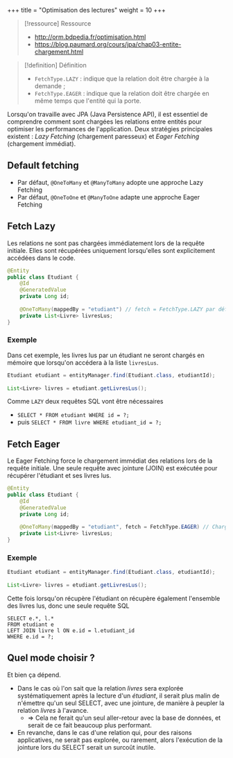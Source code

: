 +++
title = "Optimisation des lectures"
weight = 10
+++

> [!ressource] Ressource
> - http://orm.bdpedia.fr/optimisation.html
> - https://blog.paumard.org/cours/jpa/chap03-entite-chargement.html

> [!definition] Définition
> - `FetchType.LAZY` : indique que la relation doit être chargée à la demande ;
> - `FetchType.EAGER` : indique que la relation doit être chargée en même temps que l'entité qui la porte.

Lorsqu'on travaille avec JPA (Java Persistence API), il est essentiel de comprendre comment sont chargées les relations entre entités pour optimiser les performances de l'application. Deux stratégies principales existent : *Lazy Fetching* (chargement paresseux) et *Eager Fetching* (chargement immédiat).

## Default fetching
- Par défaut, `@OneToMany` et `@ManyToMany` adopte une approche Lazy Fetching
- Par défaut, `@OneToOne` et `@ManyToOne` adapte une approche Eager Fetching

## Fetch Lazy
Les relations ne sont pas chargées immédiatement lors de la requête initiale. Elles sont récupérées uniquement lorsqu'elles sont explicitement accédées dans le code.

```java
@Entity
public class Etudiant {
    @Id
    @GeneratedValue
    private Long id;
    
    @OneToMany(mappedBy = "etudiant") // fetch = FetchType.LAZY par défaut
    private List<Livre> livresLus;
}
```

### Exemple
Dans cet exemple, les livres lus par un étudiant ne seront chargés en mémoire que lorsqu'on accédera à la liste `livresLus`.

```java
Etudiant etudiant = entityManager.find(Etudiant.class, etudiantId);
    
List<Livre> livres = etudiant.getLivresLus();
```

Comme `LAZY` deux requêtes SQL vont être nécessaires
- `SELECT * FROM etudiant WHERE id = ?;`
- puis `SELECT * FROM livre WHERE etudiant_id = ?;`


## Fetch Eager
Le Eager Fetching force le chargement immédiat des relations lors de la requête initiale. Une seule requête avec jointure (JOIN) est exécutée pour récupérer l'étudiant et ses livres lus.

```java
@Entity
public class Etudiant {
    @Id
    @GeneratedValue
    private Long id;
    
    @OneToMany(mappedBy = "etudiant", fetch = FetchType.EAGER) // Chargement immédiat
    private List<Livre> livresLus;
}
```

### Exemple
```java
Etudiant etudiant = entityManager.find(Etudiant.class, etudiantId);
    
List<Livre> livres = etudiant.getLivresLus();
```

Cette fois lorsqu'on récupère l'étudiant on récupère également l'ensemble des livres lus, donc une seule requête SQL

```
SELECT e.*, l.* 
FROM etudiant e 
LEFT JOIN livre l ON e.id = l.etudiant_id 
WHERE e.id = ?;
```

## Quel mode choisir ?
Et bien ça dépend.

- Dans le cas où l'on sait que la relation *livres* sera explorée systématiquement après la lecture d'un *étudiant*, il serait plus malin de n'émettre qu'un seul SELECT, avec une jointure, de manière à peupler la relation *livres* à l'avance. 
  - => Cela ne ferait qu'un seul aller-retour avec la base de données, et serait de ce fait beaucoup plus performant. 
- En revanche, dans le cas d'une relation qui, pour des raisons applicatives, ne serait pas explorée, ou rarement, alors l'exécution de la jointure lors du SELECT serait un surcoût inutile.